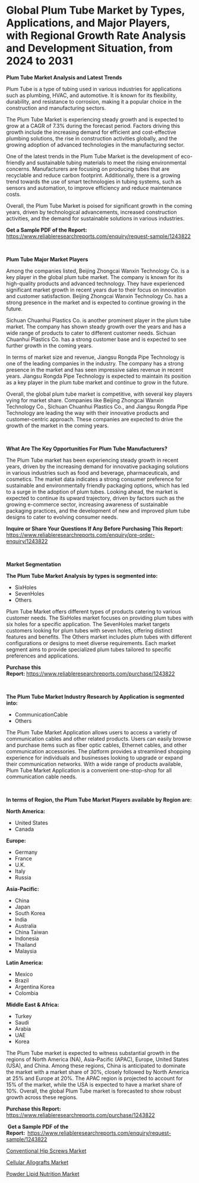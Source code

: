 <p><h1>Global Plum Tube Market by Types, Applications, and Major Players, with Regional Growth Rate Analysis and Development Situation, from 2024 to 2031</h1></p><p><strong>Plum Tube Market Analysis and Latest Trends</strong></p>
<p><p>Plum Tube is a type of tubing used in various industries for applications such as plumbing, HVAC, and automotive. It is known for its flexibility, durability, and resistance to corrosion, making it a popular choice in the construction and manufacturing sectors.</p><p>The Plum Tube Market is experiencing steady growth and is expected to grow at a CAGR of 7.3% during the forecast period. Factors driving this growth include the increasing demand for efficient and cost-effective plumbing solutions, the rise in construction activities globally, and the growing adoption of advanced technologies in the manufacturing sector.</p><p>One of the latest trends in the Plum Tube Market is the development of eco-friendly and sustainable tubing materials to meet the rising environmental concerns. Manufacturers are focusing on producing tubes that are recyclable and reduce carbon footprint. Additionally, there is a growing trend towards the use of smart technologies in tubing systems, such as sensors and automation, to improve efficiency and reduce maintenance costs.</p><p>Overall, the Plum Tube Market is poised for significant growth in the coming years, driven by technological advancements, increased construction activities, and the demand for sustainable solutions in various industries.</p></p>
<p><strong>Get a Sample PDF of the Report:&nbsp;</strong> <a href="https://www.reliableresearchreports.com/enquiry/request-sample/1243822">https://www.reliableresearchreports.com/enquiry/request-sample/1243822</a></p>
<p>&nbsp;</p>
<p><strong>Plum Tube Major Market Players</strong></p>
<p><p>Among the companies listed, Beijing Zhongcai Wanxin Technology Co. is a key player in the global plum tube market. The company is known for its high-quality products and advanced technology. They have experienced significant market growth in recent years due to their focus on innovation and customer satisfaction. Beijing Zhongcai Wanxin Technology Co. has a strong presence in the market and is expected to continue growing in the future.</p><p>Sichuan Chuanhui Plastics Co. is another prominent player in the plum tube market. The company has shown steady growth over the years and has a wide range of products to cater to different customer needs. Sichuan Chuanhui Plastics Co. has a strong customer base and is expected to see further growth in the coming years.</p><p>In terms of market size and revenue, Jiangsu Rongda Pipe Technology is one of the leading companies in the industry. The company has a strong presence in the market and has seen impressive sales revenue in recent years. Jiangsu Rongda Pipe Technology is expected to maintain its position as a key player in the plum tube market and continue to grow in the future.</p><p>Overall, the global plum tube market is competitive, with several key players vying for market share. Companies like Beijing Zhongcai Wanxin Technology Co., Sichuan Chuanhui Plastics Co., and Jiangsu Rongda Pipe Technology are leading the way with their innovative products and customer-centric approach. These companies are expected to drive the growth of the market in the coming years.</p></p>
<p>&nbsp;</p>
<p><strong>What Are The Key Opportunities For Plum Tube Manufacturers?</strong></p>
<p><p>The Plum Tube market has been experiencing steady growth in recent years, driven by the increasing demand for innovative packaging solutions in various industries such as food and beverage, pharmaceuticals, and cosmetics. The market data indicates a strong consumer preference for sustainable and environmentally friendly packaging options, which has led to a surge in the adoption of plum tubes. Looking ahead, the market is expected to continue its upward trajectory, driven by factors such as the growing e-commerce sector, increasing awareness of sustainable packaging practices, and the development of new and improved plum tube designs to cater to evolving consumer needs.</p></p>
<p><strong>Inquire or Share Your Questions If Any Before Purchasing This Report:</strong> <a href="https://www.reliableresearchreports.com/enquiry/pre-order-enquiry/1243822">https://www.reliableresearchreports.com/enquiry/pre-order-enquiry/1243822</a></p>
<p>&nbsp;</p>
<p><strong>Market Segmentation</strong></p>
<p><strong>The Plum Tube Market Analysis by types is segmented into:</strong></p>
<p><ul><li>SixHoles</li><li>SevenHoles</li><li>Others</li></ul></p>
<p><p>Plum Tube Market offers different types of products catering to various customer needs. The SixHoles market focuses on providing plum tubes with six holes for a specific application. The SevenHoles market targets customers looking for plum tubes with seven holes, offering distinct features and benefits. The Others market includes plum tubes with different configurations or designs to meet diverse requirements. Each market segment aims to provide specialized plum tubes tailored to specific preferences and applications.</p></p>
<p><strong>Purchase this Report:&nbsp;</strong><a href="https://www.reliableresearchreports.com/purchase/1243822">https://www.reliableresearchreports.com/purchase/1243822</a></p>
<p>&nbsp;</p>
<p><strong>The Plum Tube Market Industry Research by Application is segmented into:</strong></p>
<p><ul><li>CommunicationCable</li><li>Others</li></ul></p>
<p><p>The Plum Tube Market Application allows users to access a variety of communication cables and other related products. Users can easily browse and purchase items such as fiber optic cables, Ethernet cables, and other communication accessories. The platform provides a streamlined shopping experience for individuals and businesses looking to upgrade or expand their communication networks. With a wide range of products available, Plum Tube Market Application is a convenient one-stop-shop for all communication cable needs.</p></p>
<p>&nbsp;</p>
<p><strong>In terms of Region, the Plum Tube Market Players available by Region are:</strong></p>
<p>
    <p> <strong> North America: </strong>
        <ul>
            <li>United States</li>
            <li>Canada</li>
        </ul>
        </p> 
    <p> <strong> Europe: </strong>
        <ul>
            <li>Germany</li>
            <li>France</li>
            <li>U.K.</li>
            <li>Italy</li>
            <li>Russia</li>
        </ul>
        </p> 
    <p> <strong> Asia-Pacific: </strong>
        <ul>
            <li>China</li>
            <li>Japan</li>
            <li>South Korea</li>
            <li>India</li>
            <li>Australia</li>
            <li>China Taiwan</li>
            <li>Indonesia</li>
            <li>Thailand</li>
            <li>Malaysia</li>
        </ul>
        </p> 
    <p> <strong> Latin America: </strong>
        <ul>
            <li>Mexico</li>
            <li>Brazil</li>
            <li>Argentina Korea</li>
            <li>Colombia</li>
        </ul>
        </p> 
    <p> <strong> Middle East & Africa: </strong>
        <ul>
            <li>Turkey</li>
            <li>Saudi</li>
            <li>Arabia</li>
            <li>UAE</li>
            <li>Korea</li>
        </ul>
    </p>
    </p>
<p><p>The Plum Tube market is expected to witness substantial growth in the regions of North America (NA), Asia-Pacific (APAC), Europe, United States (USA), and China. Among these regions, China is anticipated to dominate the market with a market share of 30%, closely followed by North America at 25% and Europe at 20%. The APAC region is projected to account for 15% of the market, while the USA is expected to have a market share of 10%. Overall, the global Plum Tube market is forecasted to show robust growth across these regions.</p></p>
<p><strong>Purchase this Report: </strong><a href="https://www.reliableresearchreports.com/purchase/1243822">https://www.reliableresearchreports.com/purchase/1243822</a></p>
<p>&nbsp;<strong>Get a Sample PDF of the Report:&nbsp;&nbsp;</strong><a href="https://www.reliableresearchreports.com/enquiry/request-sample/1243822">https://www.reliableresearchreports.com/enquiry/request-sample/1243822</a></p>
<p><strong></strong></p>
<p><p><a href="https://view.publitas.com/reportprime-1/global-conventional-hip-screws-market-size-and-market-trends-insights-and-projections-from-2023-to-2030/">Conventional Hip Screws Market</a></p><p><a href="https://view.publitas.com/reportprime-1/cellular-allografts-market-size-2023-2030-global-industrial-analysis-key-geographical-regions-market-share-top-key-players-product-types-and-forecast-research-report/">Cellular Allografts Market</a></p><p><a href="https://view.publitas.com/reportprime-1/powder-lipid-nutrition-market-research-report-provides-thorough-industry-overview-which-offers-an-in-depth-analysis-of-product-trends-and-new-market-divisions/">Powder Lipid Nutrition Market</a></p></p>